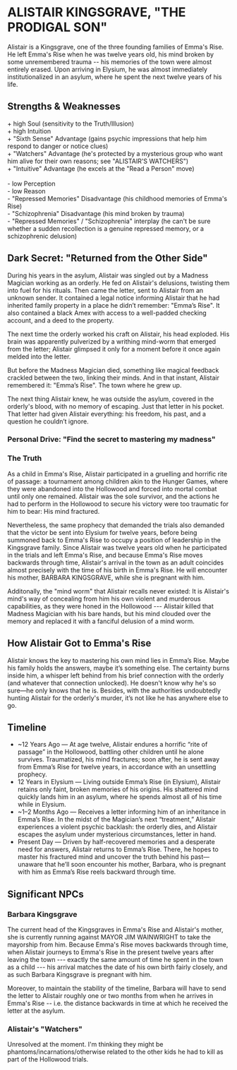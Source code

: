 # ALISTAIR KINGSGRAVE, "THE PRODIGAL SON"
Alistair is a Kingsgrave, one of the three founding families of Emma's Rise. He left Emma's Rise when he was twelve years old, his mind broken by some unremembered trauma -- his memories of the town were almost entirely erased. Upon arriving in Elysium, he was almost immediately institutionalized in an asylum, where he spent the next twelve years of his life.

## Strengths & Weaknesses
\+ high Soul (sensitivity to the Truth/Illusion)
<br>
\+ high Intuition
<br>
\+ "Sixth Sense" Advantage (gains psychic impressions that help him respond to danger or notice clues)
<br>
\+ "Watchers" Advantage (he's protected by a mysterious group who want him alive for their own reasons; see "ALISTAIR'S WATCHERS")
<br>
\+ "Intuitive" Advantage (he excels at the "Read a Person" move)
<br>
<br>
\- low Perception
<br>
\- low Reason
<br>
\- "Repressed Memories" Disadvantage (his childhood memories of Emma's Rise)
<br>
\- "Schizophrenia" Disadvantage (his mind broken by trauma)
<br>
\- "Repressed Memories" / "Schizophrenia" interplay (he can't be sure whether a sudden recollection is a genuine repressed memory, or a schizophrenic delusion)

## Dark Secret: "Returned from the Other Side"
During his years in the asylum, Alistair was singled out by a Madness Magician working as an orderly. He fed on Alistair's delusions, twisting them into fuel for his rituals. Then came the letter, sent to Alistair from an unknown sender.  It contained a legal notice informing Alistair that he had inherited family property in a place he didn’t remember: "Emma’s Rise". It also contained a black Amex with access to a well-padded checking account, and a deed to the property.

The next time the orderly worked his craft on Alistair, his head exploded.  His brain was apparently pulverized by a writhing mind-worm that emerged from the letter; Alistair glimpsed it only for a moment before it once again melded into the letter.

But before the Madness Magician died, something like magical feedback crackled between the two, linking their minds. And in that instant, Alistair remembered it: "Emma’s Rise". The town where he grew up.

The next thing Alistair knew, he was outside the asylum, covered in the orderly's blood, with no memory of escaping. Just that letter in his pocket. That letter had given Alistair everything: his freedom, his past, and a question he couldn’t ignore.

### Personal Drive: "Find the secret to mastering my madness"

### The Truth
As a child in Emma's Rise, Alistair participated in a gruelling and horrific rite of passage: a tournament among children akin to the Hunger Games, where they were abandoned into the Hollowood and forced into mortal combat until only one remained.  Alistair was the sole survivor, and the actions he had to perform in the Hollowood to secure his victory were too traumatic for him to bear: His mind fractured.

Nevertheless, the same prophecy that demanded the trials also demanded that the victor be sent into Elysium for twelve years, before being summoned back to Emma's Rise to occupy a position of leadership in the Kingsgrave family. Since Alistair was twelve years old when he participated in the trials and left Emma's Rise, and because Emma's Rise moves backwards through time, Alistair's arrival in the town as an adult coincides almost precisely with the time of his birth in Emma's Rise.  He will encounter his mother, BARBARA KINGSGRAVE, while she is pregnant with him.

Additonally, the "mind worm" that Alistair recalls never existed: It is Alistair's mind's way of concealing from him his own violent and murderous capabilities, as they were honed in the Hollowood --- Alistair killed that Madness Magician with his bare hands, but his mind clouded over the memory and replaced it with a fanciful delusion of a mind worm.

## How Alistair Got to Emma's Rise
Alistair knows the key to mastering his own mind lies in Emma’s Rise. Maybe his family holds the answers, maybe it’s something else. The certainty burns inside him, a whisper left behind from his brief connection with the orderly (and whatever that connection unlocked). He doesn't know why he's so sure—he only knows that he is. Besides, with the authorities undoubtedly hunting Alistair for the orderly's murder, it’s not like he has anywhere else to go.

## Timeline
- ~12 Years Ago — At age twelve, Alistair endures a horrific “rite of passage” in the Hollowood, battling other children until he alone survives. Traumatized, his mind fractures; soon after, he is sent away from Emma’s Rise for twelve years, in accordance with an unsettling prophecy.
- 12 Years in Elysium — Living outside Emma’s Rise (in Elysium), Alistair retains only faint, broken memories of his origins. His shattered mind quickly lands him in an asylum, where he spends almost all of his time while in Elysium.
- ~1–2 Months Ago — Receives a letter informing him of an inheritance in Emma’s Rise. In the midst of the Magician’s next “treatment,” Alistair experiences a violent psychic backlash: the orderly dies, and Alistair escapes the asylum under mysterious circumstances, letter in hand.
- Present Day — Driven by half-recovered memories and a desperate need for answers, Alistair returns to Emma’s Rise. There, he hopes to master his fractured mind and uncover the truth behind his past—unaware that he’ll soon encounter his mother, Barbara, who is pregnant with him as Emma’s Rise reels backward through time.

## Significant NPCs
### Barbara Kingsgrave
The current head of the Kingsgraves in Emma's Rise and Alistair's mother, she is currently running against MAYOR JIM WAINWRIGHT to take the mayorship from him. Because Emma's Rise moves backwards through time, when Alistair journeys to Emma's Rise in the present twelve years after leaving the town --- exactly the same amount of time he spent in the town as a child --- his arrival matches the date of his own birth fairly closely, and as such Barbara Kingsgrave is pregnant with him.

Moreover, to maintain the stability of the timeline, Barbara will have to send the letter to Alistair roughly one or two months from when he arrives in Emma's Rise -- i.e. the distance backwards in time at which he received the letter at the asylum.

### Alistair's "Watchers"
Unresolved at the moment. I'm thinking they might be phantoms/incarnations/otherwise related to the other kids he had to kill as part of the Hollowood trials.
